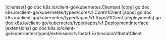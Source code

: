 [clientset] go doc k8s.io/client-go/kubernetes.Clientset
[core] go doc k8s.io/client-go/kubernetes/typed/core/v1.CoreV1Client
[apps] go doc k8s.io/client-go/kubernetes/typed/apps/v1.AppsV1Client
  [deployments] go doc k8s.io/client-go/kubernetes/typed/apps/v1.DeploymentInterface
[extensions] go doc k8s.io/client-go/kubernetes/typed/extensions/v1beta1.ExtensionsV1beta1Client
